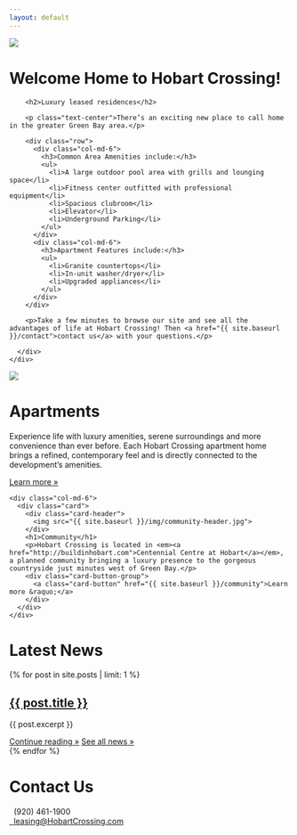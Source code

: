 ```yaml
---
layout: default
---
```

<div class="header-image">
<img src="{{ site.baseurl }}/img/hobart-elevation-1.jpg">
</div>

<div class="container">
  <div class="row">
    <div class="col-md-10 center-block">
      <div class="card header-card">
        <h1>Welcome Home to Hobart Crossing!</h1>

        <h2>Luxury leased residences</h2>

        <p class="text-center">There’s an exciting new place to call home in the greater Green Bay area.</p>

        <div class="row">
          <div class="col-md-6">
            <h3>Common Area Amenities include:</h3>
            <ul>
              <li>A large outdoor pool area with grills and lounging space</li>
              <li>Fitness center outfitted with professional equipment</li>
              <li>Spacious clubroom</li>
              <li>Elevator</li>
              <li>Underground Parking</li>
            </ul>
          </div>
          <div class="col-md-6">
            <h3>Apartment Features include:</h3>
            <ul>
              <li>Granite countertops</li>
              <li>In-unit washer/dryer</li>
              <li>Upgraded appliances</li>
            </ul>
          </div>
        </div>

        <p>Take a few minutes to browse our site and see all the advantages of life at Hobart Crossing! Then <a href="{{ site.baseurl }}/contact">contact us</a> with your questions.</p>

      </div>
    </div>
  </div>

  <div class="row">
    <div class="col-md-6">
      <div class="card">
        <div class="card-header">
          <img src="{{ site.baseurl }}/img/apartments-header.jpg">
        </div>
        <h1>Apartments</h1>
        <p>Experience life with luxury amenities, serene surroundings and more convenience than ever before. Each Hobart Crossing apartment home brings a refined, contemporary feel and is directly connected to the development’s amenities.</p>
        <div class="card-button-group">
          <a class="card-button" href="{{ site.baseurl }}/apartments">Learn more &raquo;</a>
        </div>
      </div>
    </div>

    <div class="col-md-6">
      <div class="card">
        <div class="card-header">
          <img src="{{ site.baseurl }}/img/community-header.jpg">
        </div>
        <h1>Community</h1>
        <p>Hobart Crossing is located in <em><a href="http://buildinhobart.com">Centennial Centre at Hobart</a></em>, a planned community bringing a luxury presence to the gorgeous countryside just minutes west of Green Bay.</p>
        <div class="card-button-group">
          <a class="card-button" href="{{ site.baseurl }}/community">Learn more &raquo;</a>
        </div>
      </div>
    </div>
  </div>

  <div class="row">
    <div class="col-md-6">
      <div class="card">
        <h1>Latest News</h1>
        {% for post in site.posts | limit: 1 %}
        <div class="post">
          <h2><a class="post-title" href="{{ site.baseurl }}{{ post.url }}">{{ post.title }}</a></h2>
          {{ post.excerpt }}</p><!-- weird Jekyll glitch, closing p tag required -->
          <div class="card-button-group">
            <a class="card-button" href="{{ site.baseurl }}{{ post.url }}">Continue reading &raquo;</a>
            <a class="card-button" href="{{ site.baseurl }}/news">See all news &raquo;</a>
          </div>
          {% endfor %}
        </div>
      </div>
    </div>
    <div class="col-md-6">
      <div class="card">
        <h1>Contact Us</h1>
        <div class="card-button-group">
          <div class="card-button"><span class="glyphicon glyphicon-earphone"></span>&nbsp;&nbsp;(920) 461-1900</div>
          <a class="card-button" href="mailto:info@hobartcrossing.com"><span class="glyphicon glyphicon-envelope"></span>&nbsp;&nbsp;leasing@HobartCrossing.com</a>
        </div>
      </div>
    </div>
  </div>
</div>
